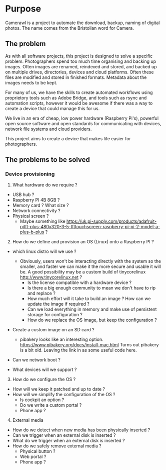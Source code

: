 # Purpose
Camerawl is a project to automate the download, backup, naming of digital photos. The name comes from the Bristolian word for Camera.

## The problem
As with all software projects, this project is designed to solve a specific problem. Photographers spend too much time organising and backing up images. Often images are renamed, reindexed and stored, and backed up on multiple drives, directories, devices and cloud platforms. Often these files are modified and stored in finished formats. Metadata about the images needs to be kept.

For many of us, we have the skills to create automated workflows using proprietory tools such as Adobe Bridge, and tools such as rsync and automation scripts, however it would be awesome if there was a way to create a device that could manage this for us.

We live in an era of cheap, low power hardware (Raspberry Pi's), powerful open source software and open standards for communicating with devices, network file systems and cloud providers.

This project aims to create a device that makes life easier for photographers.

## The problems to be solved
### Device provisioning
1) What hardware do we require ? 
* USB hub ?
* Raspberry PI 4B 8GB ?
* Memory card ? What size ?
* Network connectivity ?
* Physical screen ?
    *   Maybe something like https://uk.pi-supply.com/products/adafruit-pitft-plus-480x320-3-5-tfttouchscreen-raspberry-pi-pi-2-model-a-plus-b-plus ?
    

2) How do we define and provision an OS (Linux) onto a Raspberry PI ?
* which linux distro will we use ?
    * Obviously, users won't be interacting directly with the system so the smaller, and faster we can make it the more secure and usable it will be. A good possibility may be a custom build of tinycorelinux http://www.tinycorelinux.net ?
        * Is the license compatible with a hardware device ?
        * Is there a big enough community to mean we don't have to rip and replace ?
        * How much effort will it take to build an image ? How can we update the image if required ?
        * Can we load everything in memory and make use of persistent storage for configuration ?
        * How do we replace the OS image, but keep the configuration ?
        
        
* Create a custom image on an SD card ?
    * pibakery looks like an interesting option. 
    https://www.pibakery.org/docs/install-mac.html
    Turns out pibakery is a bit old. Leaving the link in as some useful code here.
* Can we network boot ?
* What devices will we support ?


3) How do we configure the OS ?
* How will we keep it patched and up to date ?
* How will we simplify the configuration of the OS ? 
    * Is cockpit an option ?
    * Do we write a custom portal ?
    * Phone app ?

4) External media
* How do we detect when new media has been physically inserted ?
* Can we trigger when an external disk is inserted ?
* What do we trigger when an external disk is inserted ?
* How do we safely remove external media ? 
    * Physical button ?
    * Web portal ?
    * Phone app ?